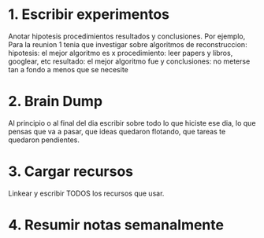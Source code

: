 # 1. Escribir experimentos
Anotar hipotesis procedimientos resultados y conclusiones.
Por ejemplo, Para la reunion 1 tenia que investigar sobre algoritmos de reconstruccion:
hipotesis: el mejor algoritmo es x
procedimiento: leer papers y libros, googlear, etc
resultado: el mejor algoritmo fue y
conclusiones: no meterse tan a fondo a menos que se necesite

# 2. Brain Dump
Al principio o al final del dia escribir sobre todo lo que hiciste ese dia, lo que pensas que va a pasar, que ideas quedaron flotando, que tareas te quedaron pendientes.

# 3. Cargar recursos
Linkear y escribir TODOS los recursos que usar.

# 4. Resumir notas semanalmente
